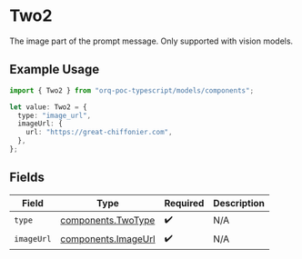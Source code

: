 # Two2

The image part of the prompt message. Only supported with vision models.

## Example Usage

```typescript
import { Two2 } from "orq-poc-typescript/models/components";

let value: Two2 = {
  type: "image_url",
  imageUrl: {
    url: "https://great-chiffonier.com",
  },
};
```

## Fields

| Field                                                      | Type                                                       | Required                                                   | Description                                                |
| ---------------------------------------------------------- | ---------------------------------------------------------- | ---------------------------------------------------------- | ---------------------------------------------------------- |
| `type`                                                     | [components.TwoType](../../models/components/twotype.md)   | :heavy_check_mark:                                         | N/A                                                        |
| `imageUrl`                                                 | [components.ImageUrl](../../models/components/imageurl.md) | :heavy_check_mark:                                         | N/A                                                        |
